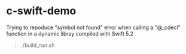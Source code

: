 # c-swift-demo

Trying to repoduce "symbol not found" error when calling a "@_cdecl" function in a dynamic libray compiled with Swift 5.2

> ./build_run.sh
